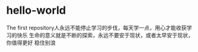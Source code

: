 # hello-world
The first repository人永远不能停止学习的步伐，每天学一点，用心才能收获学习的快乐
生命的意义就是不断的探索，永远不要安于现状，或者太早安于现状，你值得更好
稳住别浪
